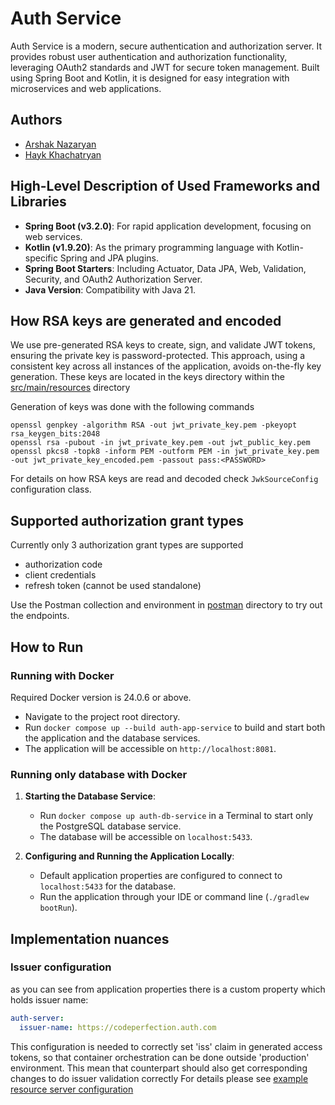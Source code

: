 # Auth Service

Auth Service is a modern, secure authentication and authorization server. It provides robust user authentication and authorization functionality, leveraging OAuth2 standards and JWT for secure token management. Built using Spring Boot and Kotlin, it is designed for easy integration with microservices and web applications.

## Authors
- [Arshak Nazaryan](https://github.com/nazaryan)
- [Hayk Khachatryan](https://github.com/haykart)

## High-Level Description of Used Frameworks and Libraries
- **Spring Boot (v3.2.0)**: For rapid application development, focusing on web services.
- **Kotlin (v1.9.20)**: As the primary programming language with Kotlin-specific Spring and JPA plugins.
- **Spring Boot Starters**: Including Actuator, Data JPA, Web, Validation, Security, and OAuth2 Authorization Server.
- **Java Version**: Compatibility with Java 21.

## How RSA keys are generated and encoded
We use pre-generated RSA keys to create, sign, and validate JWT tokens, ensuring the private key is password-protected.
This approach, using a consistent key across all instances of the application, avoids on-the-fly key generation.
These keys are located in the keys directory within the [src/main/resources](src/main/resources) directory

Generation of keys was done with the following commands
```shell
openssl genpkey -algorithm RSA -out jwt_private_key.pem -pkeyopt rsa_keygen_bits:2048
openssl rsa -pubout -in jwt_private_key.pem -out jwt_public_key.pem
openssl pkcs8 -topk8 -inform PEM -outform PEM -in jwt_private_key.pem -out jwt_private_key_encoded.pem -passout pass:<PASSWORD>
```
For details on how RSA keys are read and decoded check `JwkSourceConfig` configuration class.

## Supported authorization grant types
Currently only 3 authorization grant types are supported
- authorization code
- client credentials
- refresh token (cannot be used standalone)

Use the Postman collection and environment in [postman](postman) directory to try out the endpoints.

## How to Run
### Running with Docker
Required Docker version is 24.0.6 or above.
- Navigate to the project root directory.
- Run `docker compose up --build auth-app-service` to build and start both the application and the database services.
- The application will be accessible on `http://localhost:8081`.

### Running only database with Docker
1. **Starting the Database Service**:
    - Run `docker compose up auth-db-service` in a Terminal to start only the PostgreSQL database service.
    - The database will be accessible on `localhost:5433`.

2. **Configuring and Running the Application Locally**:
    - Default application properties are configured to connect to `localhost:5433` for the database.
    - Run the application through your IDE or command line (`./gradlew bootRun`).

## Implementation nuances 
### Issuer configuration
as you can see from application properties there is a custom property which holds issuer name:
```yaml
auth-server:
  issuer-name: https://codeperfection.auth.com
```
This configuration is needed to correctly set 'iss' claim in generated access tokens, 
so that container orchestration can be done outside 'production' environment.
This mean that counterpart should also get corresponding changes to do issuer validation correctly
For details please see [example resource server configuration](https://github.com/codeperfection/ship-it/blob/main/src/main/kotlin/com/codeperfection/shipit/security/JwtIssuerValidatorReplacerConfig.kt)